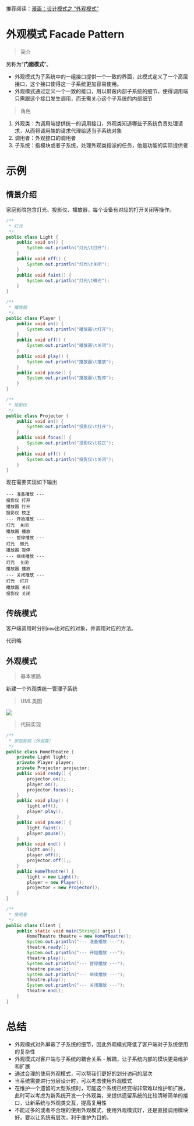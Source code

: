 推荐阅读：[漫画：设计模式之 “外观模式”](https://mp.weixin.qq.com/s/b2N4kkX4_KPffl7Kt5x4iA)

# 外观模式 Facade Pattern

> 简介

另称为“**门面模式**”。

- 外观模式为子系统中的一组接口提供一个一致的界面，此模式定义了一个高层接口，这个接口使得这一子系统更加容易使用。
- 外观模式通过定义一个一致的接口，用以屏蔽内部子系统的细节，使得调用端只需跟这个接口发生调用，而无需关心这个子系统的内部细节

> 角色

1. 外观类：为调用端提供统一的调用接口，外观类知道哪些子系统负责处理请求，从而将调用端的请求代理给适当子系统对象
2. 调用者：外观接口的调用者
3. 子系统：指模块或者子系统，处理外观类指派的任务，他是功能的实际提供者

# 示例

## 情景介绍

家庭影院包含灯光、投影仪、播放器，每个设备有对应的打开关闭等操作。

```java
/**
 * 灯光
 */
public class Light {
    public void on() {
        System.out.println("灯光\t打开");
    }
    public void off() {
        System.out.println("灯光\t关闭");
    }
    public void faint() {
        System.out.println("灯光\t微光");
    }
}
```

```java
/**
 * 播放器
 */
public class Player {
    public void on() {
        System.out.println("播放器\t打开");
    }
    public void off() {
        System.out.println("播放器\t关闭");
    }
    public void play() {
        System.out.println("播放器\t播放");
    }
    public void pause() {
        System.out.println("播放器\t暂停");
    }
}
```

```java
/**
 * 投影仪
 */
public class Projector {
    public void on() {
        System.out.println("投影仪\t打开");
    }
    public void focus() {
        System.out.println("投影仪\t校正");
    }
    public void off() {
        System.out.println("投影仪\t关闭");
    }
}
```

现在需要实现如下输出

    --- 准备播放 ---
    投影仪	打开
    播放器	打开
    投影仪	校正
    --- 开始播放 ---
    灯光	关闭
    播放器	播放
    --- 暂停播放 ---
    灯光	微光
    播放器	暂停
    --- 继续播放 ---
    灯光	关闭
    播放器	播放
    --- 关闭播放 ---
    灯光	打开
    播放器	关闭
    投影仪	关闭

## 传统模式

客户端调用时分别`new`出对应的对象，并调用对应的方法。

代码略

## 外观模式

> 基本思路

新建一个外观类统一管理子系统

> UML类图

![](https://cdn.maxqiu.com/upload/ae6daf110eff4513a8d11a12db312d87.jpg)

> 代码实现

```java
/**
 * 家庭影院（外观类）
 */
public class HomeTheatre {
    private Light light;
    private Player player;
    private Projector projector;
    public void ready() {
        projector.on();
        player.on();
        projector.focus();
    }
    public void play() {
        light.off();
        player.play();
    }
    public void pause() {
        light.faint();
        player.pause();
    }
    public void end() {
        light.on();
        player.off();
        projector.off();;
    }
    public HomeTheatre() {
        light = new Light();
        player = new Player();
        projector = new Projector();
    }
}
```

```java
/**
 * 使用者
 */
public class Client {
    public static void main(String[] args) {
        HomeTheatre theatre = new HomeTheatre();
        System.out.println("--- 准备播放 ---");
        theatre.ready();
        System.out.println("--- 开始播放 ---");
        theatre.play();
        System.out.println("--- 暂停播放 ---");
        theatre.pause();
        System.out.println("--- 继续播放 ---");
        theatre.play();
        System.out.println("--- 关闭播放 ---");
        theatre.end();
    }
}
```

# 总结

- 外观模式对外屏蔽了子系统的细节，因此外观模式降低了客户端对子系统使用的复杂性
- 外观模式对客户端与子系统的耦合关系 - 解耦，让子系统内部的模块更易维护和扩展
- 通过合理的使用外观模式，可以帮我们更好的划分访问的层次
- 当系统需要进行分层设计时，可以考虑使用外观模式
- 在维护一个遗留的大型系统时，可能这个系统已经变得非常难以维护和扩展，此时可以考虑为新系统开发一个外观类，来提供遗留系统的比较清晰简单的接口，让新系统与外观类交互，提高复用性
- 不能过多的或者不合理的使用外观模式，使用外观模式好，还是直接调用模块好。要以让系统有层次，利于维护为目的。
